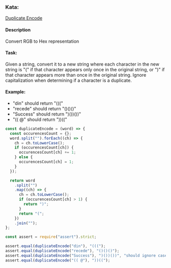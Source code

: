 ### Kata:

[Duplicate Encode](https://www.codewars.com/kata/54b42f9314d9229fd6000d9c/train/javascript)

#### Description

Convert RGB to Hex representation

#### Task:

Given a string, convert it to a new string where each character in the new string is "(" if that character appears only once in the original string, or ")" if that character appears more than once in the original string. Ignore capitalization when determining if a character is a duplicate.

#### Example:

- "din" should return "((("
- "recede" should return "()()()"
- "Success" should return ")())())"
- "(( @" should return "))(("

```javascript
const duplicateEncode = (word) => {
  const occurencesCount = {};
  word.split("").forEach((ch) => {
    ch = ch.toLowerCase();
    if (occurencesCount[ch]) {
      occurencesCount[ch] += 1;
    } else {
      occurencesCount[ch] = 1;
    }
  });

  return word
    .split("")
    .map((ch) => {
      ch = ch.toLowerCase();
      if (occurencesCount[ch] > 1) {
        return ")";
      }
      return "(";
    })
    .join("");
};

const assert = require("assert").strict;

assert.equal(duplicateEncode("din"), "(((");
assert.equal(duplicateEncode("recede"), "()()()");
assert.equal(duplicateEncode("Success"), ")())())", "should ignore case");
assert.equal(duplicateEncode("(( @"), "))((");
```
